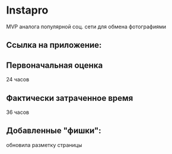 # Instapro

MVP аналога популярной соц. сети для обмена фотографиями

## Ссылка на приложение:



## Первоначальная оценка

24 часов

## Фактически затраченное время

36 часов

## Добавленные "фишки": 

обновила разметку страницы
